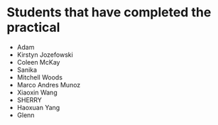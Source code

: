 # Students that have completed the practical

- Adam
- Kirstyn Jozefowski
- Coleen McKay
- Sanika
- Mitchell Woods
- Marco Andres Munoz
- Xiaoxin Wang
- SHERRY
- Haoxuan Yang
- Glenn
